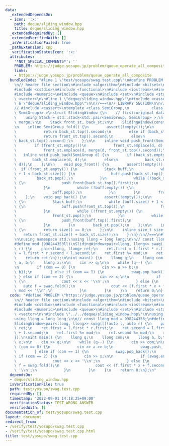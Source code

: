```yaml
---
data:
  _extendedDependsOn:
  - icon: ':x:'
    path: deque/sliding_window.hpp
    title: deque/sliding_window.hpp
  _extendedRequiredBy: []
  _extendedVerifiedWith: []
  _isVerificationFailed: true
  _pathExtension: cpp
  _verificationStatusIcon: ':x:'
  attributes:
    '*NOT_SPECIAL_COMMENTS*': ''
    PROBLEM: https://judge.yosupo.jp/problem/queue_operate_all_composite
    links:
    - https://judge.yosupo.jp/problem/queue_operate_all_composite
  bundledCode: "#line 1 \"test/yosupo/swag.test.cpp\"\n#define PROBLEM \"https://judge.yosupo.jp/problem/queue_operate_all_composite\"\
    \n// header file section\n#include <algorithm>\n#include <bitset>\n#include <cfloat>\n\
    #include <cstdio>\n#include <functional>\n#include <iostream>\n#include <map>\n\
    #include <numeric>\n#include <queue>\n#include <set>\n#include <stack>\n#include\
    \ <vector>\n\n#line 1 \"deque/sliding_window.hpp\"\n#include <cassert>\n#line\
    \ 6 \"deque/sliding_window.hpp\"\n\n//===\n// LIBRARY SECTION\n\n// #include <stack>\n\
    // #include <cassert>\ntemplate <class SemiGroup,\n          class OP = std::function<SemiGroup(SemiGroup,\
    \ SemiGroup)> >\nstruct SlidingWindow {\n    // first:original data, second:sum\n\
    \    using Stack = std::stack<std::pair<SemiGroup, SemiGroup> >;\n    const OP\
    \ merge;\n\n    Stack front_st, back_st;\n\n    SlidingWindow(const OP &f) : merge(f){};\n\
    \n    inline SemiGroup fold() {\n        assert(!empty());\n\n        if (front_st.empty())\n\
    \            return back_st.top().second;\n        else if (back_st.empty())\n\
    \            return front_st.top().second;\n        else\n            return merge(front_st.top().second,\
    \ back_st.top().second);\n    };\n\n    inline void push_front(SemiGroup d) {\n\
    \        if (front_st.empty())\n            front_st.emplace(d, d);\n        else\n\
    \            front_st.emplace(d, merge(d, front_st.top().second));\n    };\n \
    \   inline void push_back(SemiGroup d) {\n        if (back_st.empty())\n     \
    \       back_st.emplace(d, d);\n        else\n            back_st.emplace(d, merge(back_st.top().second,\
    \ d));\n    };\n\n    void pop_front() {\n        assert(!empty());\n\n      \
    \  if (front_st.empty()) {\n            Stack buff;\n            while (buff.size()\
    \ + 1 < back_st.size()) {\n                buff.push(back_st.top());\n       \
    \         back_st.pop();\n            }\n            while (!back_st.empty())\
    \ {\n                push_front(back_st.top().first);\n                back_st.pop();\n\
    \            }\n            while (!buff.empty()) {\n                push_back(buff.top().first);\n\
    \                buff.pop();\n            }\n        }\n        front_st.pop();\n\
    \    };\n    void pop_back() {\n        assert(!empty());\n\n        if (back_st.empty())\
    \ {\n            Stack buff;\n            while (buff.size() + 1 < front_st.size())\
    \ {\n                buff.push(front_st.top());\n                front_st.pop();\n\
    \            }\n            while (!front_st.empty()) {\n                push_back(front_st.top().first);\n\
    \                front_st.pop();\n            }\n            while (!buff.empty())\
    \ {\n                push_front(buff.top().first);\n                buff.pop();\n\
    \            }\n        }\n        back_st.pop();\n    };\n\n    inline bool empty()\
    \ {\n        return size() == 0;\n    };\n\n    inline size_t size() {\n     \
    \   return front_st.size() + back_st.size();\n    };\n};\n//===\n#line 17 \"test/yosupo/swag.test.cpp\"\
    \n\nusing namespace std;\nusing llong = long long;\n\n// const llong mod = 998244353;\n\
    #define mod (998244353ll)\nSlidingWindow<pair<llong, llong>> swag([](auto l, auto\
    \ r) {\n    pair<llong, llong> ret;\n    ret.first = l.first * r.first;\n    ret.second\
    \ = l.first * r.second + l.second;\n    ret.first %= mod;\n    ret.second %= mod;\n\
    \    return ret;\n});\n\nint main() {\n    llong q;\n    llong com;\n    llong\
    \ a, b;\n    llong x;\n\n    cin >> q;\n\n    while (q--) {\n        cin >> com;\n\
    \n        if (com == 0) {\n            cin >> a >> b;\n            swag.push_front({a,\
    \ b});\n        } else if (com == 1) {\n            swag.pop_back();\n       \
    \ } else if (com == 2) {\n            cin >> x;\n\n            if (swag.empty())\
    \ {\n                cout << x << '\\n';\n            } else {\n             \
    \   auto f = swag.fold();\n                cout << (f.first * x + f.second) %\
    \ mod << '\\n';\n            }\n        }\n    }\n    return 0;\n};\n"
  code: "#define PROBLEM \"https://judge.yosupo.jp/problem/queue_operate_all_composite\"\
    \n// header file section\n#include <algorithm>\n#include <bitset>\n#include <cfloat>\n\
    #include <cstdio>\n#include <functional>\n#include <iostream>\n#include <map>\n\
    #include <numeric>\n#include <queue>\n#include <set>\n#include <stack>\n#include\
    \ <vector>\n\n#include \"../../deque/sliding_window.hpp\"\n\nusing namespace std;\n\
    using llong = long long;\n\n// const llong mod = 998244353;\n#define mod (998244353ll)\n\
    SlidingWindow<pair<llong, llong>> swag([](auto l, auto r) {\n    pair<llong, llong>\
    \ ret;\n    ret.first = l.first * r.first;\n    ret.second = l.first * r.second\
    \ + l.second;\n    ret.first %= mod;\n    ret.second %= mod;\n    return ret;\n\
    });\n\nint main() {\n    llong q;\n    llong com;\n    llong a, b;\n    llong\
    \ x;\n\n    cin >> q;\n\n    while (q--) {\n        cin >> com;\n\n        if\
    \ (com == 0) {\n            cin >> a >> b;\n            swag.push_front({a, b});\n\
    \        } else if (com == 1) {\n            swag.pop_back();\n        } else\
    \ if (com == 2) {\n            cin >> x;\n\n            if (swag.empty()) {\n\
    \                cout << x << '\\n';\n            } else {\n                auto\
    \ f = swag.fold();\n                cout << (f.first * x + f.second) % mod <<\
    \ '\\n';\n            }\n        }\n    }\n    return 0;\n};\n"
  dependsOn:
  - deque/sliding_window.hpp
  isVerificationFile: true
  path: test/yosupo/swag.test.cpp
  requiredBy: []
  timestamp: '2022-09-01 14:18:35+09:00'
  verificationStatus: TEST_WRONG_ANSWER
  verifiedWith: []
documentation_of: test/yosupo/swag.test.cpp
layout: document
redirect_from:
- /verify/test/yosupo/swag.test.cpp
- /verify/test/yosupo/swag.test.cpp.html
title: test/yosupo/swag.test.cpp
---
```

